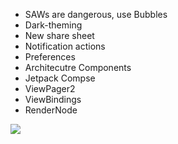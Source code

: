 + SAWs are dangerous, use Bubbles
+ Dark-theming
+ New share sheet
+ Notification actions
+ Preferences
+ Architecutre Components
+ Jetpack Compse
+ ViewPager2
+ ViewBindings
+ RenderNode


![](https://blog-1251688504.cos.ap-shanghai.myqcloud.com/201911/%E5%BE%AE%E4%BF%A1%E5%9B%BE%E7%89%87_20191103220913.jpg)
